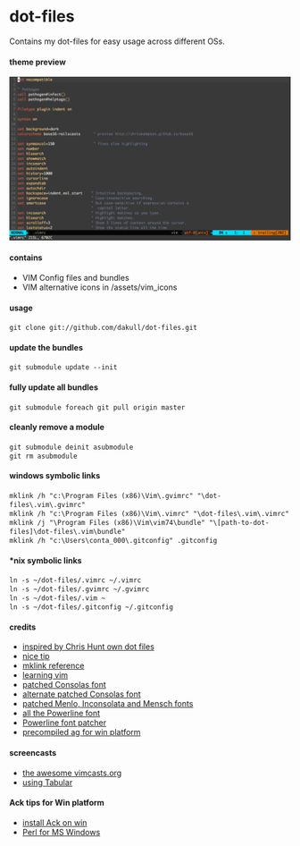 # dot-files

Contains my dot-files for easy usage across different OSs.

#### theme preview

![Theme Preview](assets/preview.png?raw=true)

#### contains

- VIM Config files and bundles
- VIM alternative icons in /assets/vim_icons

#### usage

    git clone git://github.com/dakull/dot-files.git

#### update the bundles

    git submodule update --init

#### fully update all bundles

    git submodule foreach git pull origin master

#### cleanly remove a module

    git submodule deinit asubmodule
    git rm asubmodule

#### windows symbolic links

    mklink /h "c:\Program Files (x86)\Vim\.gvimrc" "\dot-files\.vim\.gvimrc"
    mklink /h "c:\Program Files (x86)\Vim\.vimrc" "\dot-files\.vim\.vimrc"
    mklink /j "\Program Files (x86)\Vim\vim74\bundle" "\[path-to-dot-files]\dot-files\.vim\bundle"
    mklink /h "c:\Users\conta_000\.gitconfig" .gitconfig

#### *nix symbolic links

    ln -s ~/dot-files/.vimrc ~/.vimrc
    ln -s ~/dot-files/.gvimrc ~/.gvimrc
    ln -s ~/dot-files/.vim ~
    ln -s ~/dot-files/.gitconfig ~/.gitconfig

#### credits

- [inspired by Chris Hunt own dot files](https://github.com/chrishunt/dot-files#installation)
- [nice tip](http://pagesofinterest.net/blog/2013/05/switching-to-vim-1-start-at-the-beginning/)
- [mklink reference](http://technet.microsoft.com/en-us/library/cc753194%28v=ws.10%29.aspx)
- [learning vim](https://gist.github.com/dakull/5554601)
- [patched Consolas font](https://github.com/eugeneching/consolas-powerline-vim)
- [alternate patched Consolas font](https://github.com/nicolalamacchia/powerline-consolas)
- [patched Menlo, Inconsolata and Mensch fonts](https://gist.github.com/qrush/1595572)
- [all the Powerline font](https://github.com/Lokaltog/powerline-fonts)
- [Powerline font patcher](https://github.com/fatih/subvim/tree/master/vim/base/vim-powerline/fontpatcher)
- [precompiled ag for win platform](http://jaxbot.me/articles/ag_the_silver_searcher_for_windows_6_8_2013)

#### screencasts

- [the awesome vimcasts.org](http://vimcasts.org)
- [using Tabular](http://vimcasts.org/episodes/aligning-text-with-tabular-vim/)

#### Ack tips for Win platform

- [install Ack on win](http://stackoverflow.com/questions/1023710/how-can-i-install-and-use-ack-library-on-windows)
- [Perl for MS Windows](http://strawberryperl.com)
